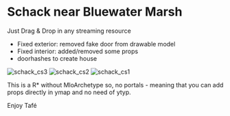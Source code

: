 # Schack near Bluewater Marsh

Just Drag & Drop in any streaming resource

+ Fixed exterior: removed fake door from drawable model
+ Fixed interior: added/removed some props
+ doorhashes to create house

![schack_cs3](https://github.com/zetafe1/scs_schack_cs/assets/79672264/ce3cd52b-686f-4c2e-a0b2-9342f2316564)
![schack_cs2](https://github.com/zetafe1/scs_schack_cs/assets/79672264/b8ed34f3-1835-486c-ad7b-3dd3ac33ba5c)
![schack_cs1](https://github.com/zetafe1/scs_schack_cs/assets/79672264/d2c41993-707c-4725-b63a-92efb0ef146c)


This is a R* without MloArchetype so, no portals - meaning that you can add props directly in ymap and no need of ytyp.

Enjoy
Tafé
